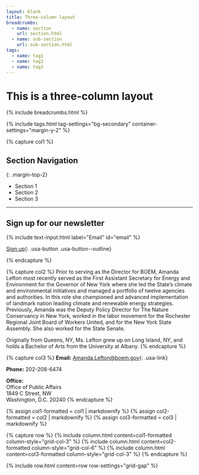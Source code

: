 ```yaml
---
layout: blank
title: Three-column layout
breadcrumbs:
  - name: section
    url: section.html
  - name: sub-section
    url: sub-section.html
tags:
  - name: tag1
  - name: tag2
  - name: tag3
---
```


<!-- This is for content in the main container, outside of the grid row. -->
# This is a three-column layout

{% include breadcrumbs.html %}

{% include tags.html tag-settings="bg-secondary" container-settings="margin-y-2" %}

<!-- Content for the grid row begins here. -->

<!-- This is the content for column 1. -->
{% capture col1 %}

## Section Navigation
{: .margin-top-2}

- Section 1
- Section 2
- Section 3

---

## Sign up for our newsletter

{% include text-input.html label="Email" id="email" %}

[Sign up](#){: .usa-button .usa-button--outline}

{% endcapture %}

<!-- This is the content for column 2. -->
{% capture col2 %}
Prior to serving as the Director for BOEM, Amanda Lefton most recently served as the First Assistant Secretary for Energy and Environment for the Governor of New York where she led the State’s climate and environmental initiatives and managed a portfolio of twelve agencies and authorities. In this role she championed and advanced implementation of landmark nation leading climate and renewable energy strategies. Previously, Amanda was the Deputy Policy Director for The Nature Conservancy in New York, worked in the labor movement for the Rochester Regional Joint Board of Workers United, and for the New York State Assembly. She also worked for the State Senate.

Originally from Queens, NY, Ms. Lefton grew up on Long Island, NY, and holds a Bachelor of Arts from the University at Albany.
{% endcapture %}

<!-- This is the content for column 3. -->
{% capture col3 %}
**Email:** <Amanda.Lefton@boem.gov>{: .usa-link}

**Phone:** 202-208-6474

**Office:**<br>
Office of Public Affairs<br>
1849 C Street, NW<br>
Washington, D.C. 20240
{% endcapture %}

<!-- Convert the Markdown content for each column to HTML. -->
{% assign col1-formatted = col1 | markdownify %}
{% assign col2-formatted = col2 | markdownify %}
{% assign col3-formatted = col3 | markdownify %}

<!-- Put the HTML content into grid columns and add optional settings. -->
{% capture row %}
{% include column.html content=col1-formatted column-style="grid-col-3" %}
{% include column.html content=col2-formatted column-style="grid-col-6" %}
{% include column.html content=col3-formatted column-style="grid-col-3" %}
{% endcapture %}

<!-- Put the grid columns into a grid row and add optional settings. -->
{% include row.html content=row row-settings="grid-gap" %}